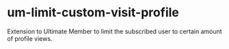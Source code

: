 # um-limit-custom-visit-profile
Extension to Ultimate Member to limit the subscribed user to certain amount of profile views.
